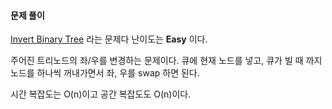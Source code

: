 #### 문제 풀이

[Invert Binary Tree](https://leetcode.com/problems/invert-binary-tree/description/) 라는 문제다
난이도는 **Easy** 이다.

주어진 트리노드의 좌/우를 변경하는 문제이다.
큐에 현재 노드를 넣고, 큐가 빌 때 까지 노드를 하나씩 꺼내가면서 좌, 우를 swap 하면 된다.

시간 복잡도는 O(n)이고 공간 복잡도도 O(n)이다.